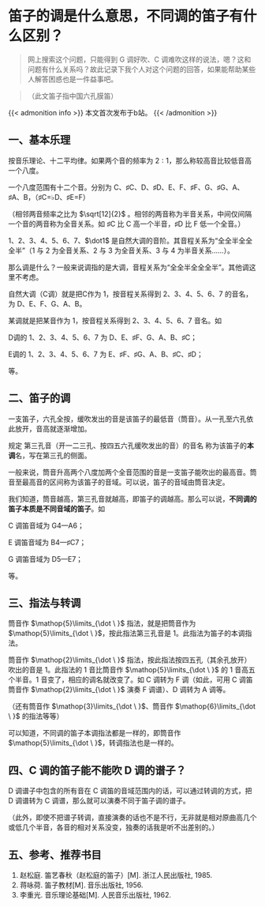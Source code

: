 # 笛子的调是什么意思，不同调的笛子有什么区别？


> 网上搜索这个问题，只能得到 G 调好吹、C 调难吹这样的说法，嗯？这和问题有什么关系吗？故此记录下我个人对这个问题的回答，如果能帮助某些人解答困惑也是一件益事吧。
<!--more-->
> （此文笛子指中国六孔膜笛）

{{< admonition info >}}
本文首次发布于b站。
{{< /admonition >}}

## 一、基本乐理

按音乐理论、十二平均律。如果两个音的频率为 $2:1$，那么称较高音比较低音高一个八度。

一个八度范围有十二个音。分别为 C、♯C、D、♯D、E、F、♯F、G、♯G、A、♯A、B，（♯C=♭D、♯E=F）

（相邻两音频率之比为 $\sqrt[12]{2}$ 。相邻的两音称为半音关系，中间仅间隔一个音的两音称为全音关系。如 ♯C 比 C 高一个半音，♯D 比 F 低一个全音。）

$1$、$2$、$3$、$4$、$5$、$6$、$7$、$\dot1$ 是自然大调的音阶。其音程关系为“全全半全全全半”（$1$ 与 $2$ 为全音关系、$2$ 与 $3$ 为全音关系、$3$ 与 $4$ 为半音关系……）。

那么调是什么？一般来说调指的是大调，音程关系为“全全半全全全半”。其他调这里不考虑。

自然大调（C调）就是把C作为 $1$，按音程关系得到 $2$、$3$、$4$、$5$、$6$、$7$ 的音名，为 D、E、F、G、A、B。

某调就是把某音作为 $1$，按音程关系得到 $2$、$3$、$4$、$5$、$6$、$7$ 音名。如

D调的 $1$、$2$、$3$、$4$、$5$、$6$、$7$ 为 D、E、♯F、G、A、B、♯C；

E调的 $1$、$2$、$3$、$4$、$5$、$6$、$7$ 为 E、♯F、♯G、A、B、♯C、♯D；

等。

## 二、笛子的调

一支笛子，六孔全按，缓吹发出的音是该笛子的最低音（筒音）。从一孔至六孔依此放开，音高就逐渐增加。

规定 第三孔音（开一二三孔、按四五六孔缓吹发出的音）的音名 称为该笛子的**本调**名，写在第三孔的侧面。

一般来说，筒音升高两个八度加两个全音范围的音是一支笛子能吹出的最高音。筒音至最高音的区间称为该笛子的音域。可以说，笛子的音域由筒音决定。

我们知道，筒音越高，第三孔音就越高，即笛子的调越高。那么可以说，**不同调的笛子本质是不同音域的笛子**。如

C 调笛音域为 G4—A6；

E 调笛音域为 B4—♯C7；

G 调笛音域为 D5—E7；

等。

## 三、指法与转调

筒音作 $\mathop{5}\limits_{\dot \ }$ 指法，就是把筒音作为 $\mathop{5}\limits_{\dot \ }$，按此指法第三孔音是 $1$。此指法为笛子的本调指法。

筒音作 $\mathop{2}\limits_{\dot \ }$ 指法，按此指法按四五孔（其余孔放开）吹出的音是 $1$。此指法的 $1$ 音比筒音作 $\mathop{5}\limits_{\dot \ }$ 的 $1$ 音高五个半音。$1$ 音变了，相应的调名就改变了。如 C 调转为 F 调（如此，可用 C 调笛筒音作 $\mathop{2}\limits_{\dot \ }$ 演奏 F 调谱）、D 调转为 A 调等。

（还有筒音作 $\mathop{3}\limits_{\dot \ }$、筒音作 $\mathop{6}\limits_{\dot \ }$ 的指法等等）

可以知道，不同调的笛子本调指法都是一样的，即筒音作 $\mathop{5}\limits_{\dot \ }$，转调指法也是一样的。

## 四、C 调的笛子能不能吹 D 调的谱子？

D 调谱子中包含的所有音在 C 调笛的音域范围内的话，可以通过转调的方式，把 D 调谱转为 C 调谱，那么就可以演奏不同于笛子调的谱子。

（此外，即使不把谱子转调，直接演奏的话也不是不行，无非就是相对原曲高几个或低几个半音，各音的相对关系没变，独奏的话我是听不出差别的。）

## 五、参考、推荐书目

1. 赵松庭. 笛艺春秋（赵松庭的笛子）[M]. 浙江人民出版社, 1985.
1. 蒋咏荷. 笛子教材[M]. 音乐出版社, 1956.
1. 李重光. 音乐理论基础[M]. 人民音乐出版社, 1962.
